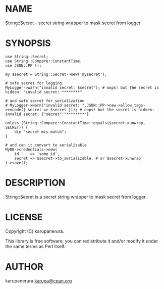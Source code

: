 # NAME

String::Secret - secret string wrapper to mask secret from logger

# SYNOPSIS

    use String::Secret;
    use String::Compare::ConstantTime;
    use JSON::PP ();

    my $secret = String::Secret->new('mysecret');

    # safe secret for logging
    MyLogger->warn("invalid secret: $secret"); # oops! but the secret is hidden: "invalid secret: ********"

    # and safe secret for serialization
    # MyLogger->warn("invalid secret: ".JSON::PP->new->allow_tags->encode({ secret => $secret })); # oops! but the secret is hidden: invalid secret: {"secret":"********"}

    unless (String::Compare::ConstantTime::equals($secret->unwrap, SECRET)) {
        die "secret mis-match";
    }

    # and can it convert to serializable
    MyDB->credentials->new(
        id     => 'some id',
        secret => $secret->to_serializable, # or $secret->unwrap
    )->save();

# DESCRIPTION

String::Secret is a secret string wrapper to mask secret from logger.

# LICENSE

Copyright (C) karupanerura.

This library is free software; you can redistribute it and/or modify
it under the same terms as Perl itself.

# AUTHOR

karupanerura <karupa@cpan.org>
